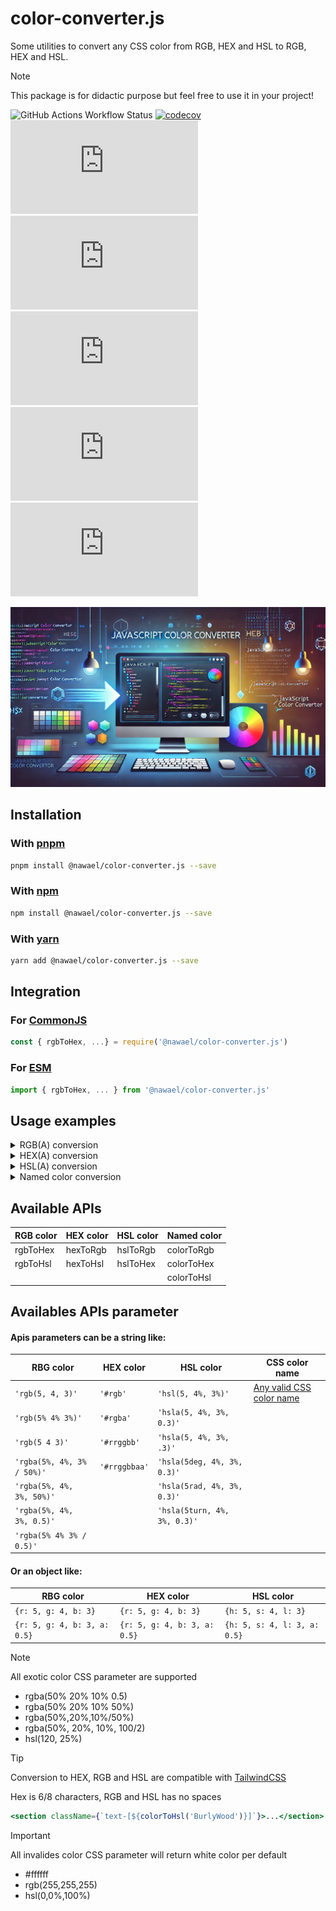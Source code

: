 # color-converter.js

Some utilities to convert any CSS color from RGB, HEX and HSL to RGB, HEX and HSL.

> [!NOTE]
> This package is for didactic purpose but feel free to use it in your project!

![GitHub Actions Workflow Status](https://img.shields.io/github/actions/workflow/status/j-gunst/colorConverter.js/release.yml)
[![codecov](https://codecov.io/github/j-gunst/colorConverter.js/graph/badge.svg?token=90G08PPK2H)](https://codecov.io/github/j-gunst/colorConverter.js)
![GitHub top language](https://img.shields.io/github/languages/top/j-gunst/colorConverter.js?logo=typescript)
![GitHub License](https://img.shields.io/github/license/j-gunst/colorConverter.js)
![NPM Downloads](https://img.shields.io/npm/dw/%40nawael%2Fcolor-converter.js?logo=npm)
![NPM Version](https://img.shields.io/npm/v/%40nawael%2Fcolor-converter.js)
![npm bundle size](https://img.shields.io/bundlephobia/min/%40nawael%2Fcolor-converter.js)

![Banner](https://raw.githubusercontent.com/j-gunst/colorConverter.js/main/banner.webp)

## Installation

### With [pnpm](https://pnpm.io/fr/)

```bash
pnpm install @nawael/color-converter.js --save
```

### With [npm](https://www.npmjs.com/)

```bash
npm install @nawael/color-converter.js --save
```

### With [yarn](https://yarnpkg.com/)

```bash
yarn add @nawael/color-converter.js --save
```

## Integration

### For [CommonJS](https://nodejs.org/docs/latest/api/modules.html#modules-commonjs-modules)

```js
const { rgbToHex, ...} = require('@nawael/color-converter.js')
```

### For [ESM](https://nodejs.org/api/esm.html#esm_ecmascript_modules)

```js
import { rgbToHex, ... } from '@nawael/color-converter.js'
```

## Usage examples

<details>
<summary>RGB(A) conversion</summary>

```javascript
import { rgbToHex, rgbToHsl } from '@nawael/color-converter.js'

// ==== Convert RGB color to HEX ====

// with string parameter...
rgbToHex('rgb(50, 40, 30)') // returns #32281e
// ...or with object parameter
rgbToHex({ r: 50, g: 40, b: 30 }) // returns #32281e too!

// with alpha channel...
rgbToHex('rgba(50, 40, 30, 0.5)') // returns #32281e80
// ...or
rgbToHex({ r: 50, g: 40, b: 30, a: 0.5 }) // returns #32281e80 too!

// ==== Convert RGB color to HSL ====

// with string parameter...
rgbToHsl('rgb(50, 40, 30)') // returns hsl(30,25%,16%)
// ...or with object parameter
rgbToHsl({ r: 50, g: 40, b: 30 }) // returns hsl(30,25%,16%)

// with alpha channel...
rgbToHsl('rgba(50, 40, 30, 0.5)') // returns hsla(30,25%,16%,50%)
// ...or
rgbToHsl({ r: 50, g: 40, b: 30, a: 0.5 }) // returns hsla(30,25%,16%,50%)
```

</details>

<details>
<summary>HEX(A) conversion</summary>

```javascript
import { hexToRgb, hexToHsl } from '@nawael/color-converter.js'

// ==== Convert HEX color to RGB ====

// Hex color can be in short or long format
// 3 digits: #rgb => #rrggb
// 4 digits: #rgba => #rrggbbaa
// 6 digits: #rrggbb
// 8 digits: #rrggbbaa

hexToHsl
// with string parameter...
hexToRgb('#86d') // returns rgb(136,102,221)
hexToRgb('#86da') // returns rgba(136,102,221,0.7)
hexToRgb('#8866dd') // returns rgb(136,102,221)
hexToRgb('#8866ddaa') // returns rgba(136,102,221,0.7)

// nota bene: hashtag is not required
hexToRgb('8866dd') // works too!

// ...or with object parameter
hexToRgb({ r: '8', g: '6', b: 'd' })
hexToRgb({ r: '8', g: '6', b: 'd', a: 'a' })
hexToRgb({ r: '88', g: '66', b: 'dd' })
hexToRgb({ r: '88', g: '66', b: 'dd', a: 'aa' })

// ==== Convert HEX color to HSL ====

hexToHsl('#8866dd') // returns hsl(257,64%,63%)
hexToHsl('#8866ddaa') // returns hsla(257,64%,63%,0.7)

// and so on...
```

</details>

<details>
<summary>HSL(A) conversion</summary>

```javascript
import { hslToRgb, hslToHex } from '@nawael/color-converter.js'

// ==== Convert HSL color to RGB ====

// with string parameter...
hslToRgb('hsl(0, 10%, 33%)') // returns rgb(93,76,76)

// ...or with object parameter
hslToRgb({ h: 0, s: 10, l: 33 }) // returns rgb(93,76,76)

// ==== Convert HSL color to RGB with percentage ====

// with string parameter...
hslToRgb('hsl(0, 10%, 33%)', true) // returns rgb(36.5%,29.8%,29.8%)

// ...or with object parameter
hslToRgb({ h: 0, s: 10, l: 33 }, true) // returns rgb(36.5%,29.8%,29.8%)

// ==== Convert HSL color to HEX ====

// with string parameter...
hslToHex('hsl(0, 10%, 33%)') // returns #5d4c4c

// ...or with object parameter
hslToHex({ h: 0, s: 10, l: 33 }) // returns #5d4c4c
```

</details>

<details>
<summary>Named color conversion</summary>

```javascript
import { colorToRgb, colorToHex, colorToHsl } from '@nawael/color-converter.js'

// Convert Named color to RGB
colorToRgb('CornflowerBlue') // returns rgb(100,149,237)

// Convert Named color to HEX
colorToHex('CornflowerBlue') // returns #6495ed

// Convert Named color to HSL
colorToHsl('CornflowerBlue') // returns hsl(219,79%,66%)
```

</details>

## Available APIs

| RGB color | HEX color | HSL color | Named color |
| --------- | --------- | --------- | ----------- |
| rgbToHex  | hexToRgb  | hslToRgb  | colorToRgb  |
| rgbToHsl  | hexToHsl  | hslToHex  | colorToHex  |
|           |           |           | colorToHsl  |

## Availables APIs parameter

#### Apis parameters can be a string like:

| RBG color                  | HEX color     | HSL color                    | CSS color name                              |
| -------------------------- | ------------- | ---------------------------- | ------------------------------------------- |
| `'rgb(5, 4, 3)'`           | `'#rgb'`      | `'hsl(5, 4%, 3%)'`           | [Any valid CSS color name](NAMED_COLORS.md) |
| `'rgb(5% 4% 3%)'`          | `'#rgba'`     | `'hsla(5, 4%, 3%, 0.3)'`     |                                             |
| `'rgb(5 4 3)'`             | `'#rrggbb'`   | `'hsla(5, 4%, 3%, .3)'`      |                                             |
| `'rgba(5%, 4%, 3% / 50%)'` | `'#rrggbbaa'` | `'hsla(5deg, 4%, 3%, 0.3)'`  |                                             |
| `'rgba(5%, 4%, 3%, 50%)'`  |               | `'hsla(5rad, 4%, 3%, 0.3)'`  |                                             |
| `'rgba(5%, 4%, 3%, 0.5)'`  |               | `'hsla(5turn, 4%, 3%, 0.3)'` |                                             |
| `'rgba(5% 4% 3% / 0.5)'`   |               |                              |                                             |

#### Or an object like:

| RBG color                    | HEX color                    | HSL color                    |
| ---------------------------- | ---------------------------- | ---------------------------- |
| `{r: 5, g: 4, b: 3}`         | `{r: 5, g: 4, b: 3}`         | `{h: 5, s: 4, l: 3}`         |
| `{r: 5, g: 4, b: 3, a: 0.5}` | `{r: 5, g: 4, b: 3, a: 0.5}` | `{h: 5, s: 4, l: 3, a: 0.5}` |

> [!NOTE]
> All exotic color CSS parameter are supported
>
> - rgba(50% 20% 10% 0.5)
> - rgba(50% 20% 10% 50%)
> - rgba(50%,20%,10%/50%)
> - rgba(50%, 20%, 10%, 100/2)
> - hsl(120, 25%)

> [!TIP]
> Conversion to HEX, RGB and HSL are compatible with [TailwindCSS](https://tailwindcss.com/docs/text-color#arbitrary-values)
>
> Hex is 6/8 characters, RGB and HSL has no spaces
>
> ```jsx
> <section className={`text-[${colorToHsl('BurlyWood')}]`}>...</section>
> ```

> [!IMPORTANT]
> All invalides color CSS parameter will return white color per default
>
> - #ffffff
> - rgb(255,255,255)
> - hsl(0,0%,100%)
